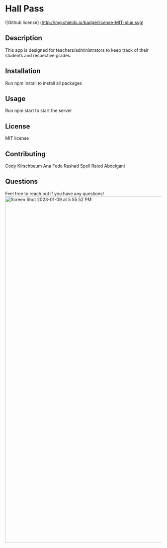 # Hall Pass
![Github license] (http://img.shields.io/badge/license-MIT-blue.svg)

## Description
This app is designed for teachers/administrators to keep track of their students and respective grades.

## Installation
Run npm install to install all packages

## Usage
Run npm start to start the server

## License
MIT license

## Contributing
Cody Kirschbaum
Ana Fede
Rashad Spell
Raied Abdelgani

## Questions
Feel free to reach out if you have any questions!
<img width="1114" alt="Screen Shot 2023-01-09 at 5 55 52 PM" src="https://user-images.githubusercontent.com/112656003/211424794-898d5d51-90a9-4a4f-b51d-3baa02c7a30d.png">
